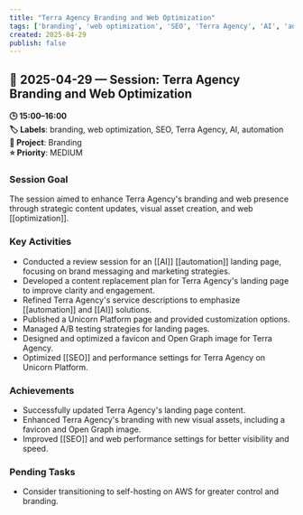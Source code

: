 ```yaml
---
title: "Terra Agency Branding and Web Optimization"
tags: ['branding', 'web optimization', 'SEO', 'Terra Agency', 'AI', 'automation']
created: 2025-04-29
publish: false
---
```


## 📅 2025-04-29 — Session: Terra Agency Branding and Web Optimization

**🕒 15:00–16:00**  
**🏷️ Labels**: branding, web optimization, SEO, Terra Agency, AI, automation  
**📂 Project**: Branding  
**⭐ Priority**: MEDIUM  


### Session Goal
The session aimed to enhance Terra Agency's branding and web presence through strategic content updates, visual asset creation, and web [[optimization]].

### Key Activities
- Conducted a review session for an [[AI]] [[automation]] landing page, focusing on brand messaging and marketing strategies.
- Developed a content replacement plan for Terra Agency's landing page to improve clarity and engagement.
- Refined Terra Agency's service descriptions to emphasize [[automation]] and [[AI]] solutions.
- Published a Unicorn Platform page and provided customization options.
- Managed A/B testing strategies for landing pages.
- Designed and optimized a favicon and Open Graph image for Terra Agency.
- Optimized [[SEO]] and performance settings for Terra Agency on Unicorn Platform.

### Achievements
- Successfully updated Terra Agency's landing page content.
- Enhanced Terra Agency's branding with new visual assets, including a favicon and Open Graph image.
- Improved [[SEO]] and web performance settings for better visibility and speed.

### Pending Tasks
- Consider transitioning to self-hosting on AWS for greater control and branding.
